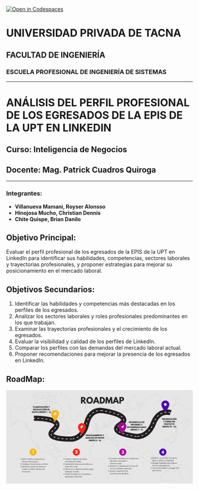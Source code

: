 [![Open in Codespaces](https://classroom.github.com/assets/launch-codespace-2972f46106e565e64193e422d61a12cf1da4916b45550586e14ef0a7c637dd04.svg)](https://classroom.github.com/open-in-codespaces?assignment_repo_id=18703117)
# **UNIVERSIDAD PRIVADA DE TACNA**  
## **FACULTAD DE INGENIERÍA**  
### **ESCUELA PROFESIONAL DE INGENIERÍA DE SISTEMAS**  

---

# **ANÁLISIS DEL PERFIL PROFESIONAL DE LOS EGRESADOS DE LA EPIS DE LA UPT EN LINKEDIN**

## **Curso:** Inteligencia de Negocios  
## **Docente:** Mag. Patrick Cuadros Quiroga  

---

### **Integrantes:**  
- **Villanueva Mamani, Royser Alonsso**  
- **Hinojosa Mucho, Christian Dennis**  
- **Chite Quispe, Brian Danilo** 
 
## Objetivo Principal:
Evaluar el perfil profesional de los egresados de la EPIS de la UPT en LinkedIn para identificar sus habilidades, competencias, sectores laborales y trayectorias profesionales, y proponer estrategias para mejorar su posicionamiento en el mercado laboral.

## Objetivos Secundarios:
1. Identificar las habilidades y competencias más destacadas en los perfiles de los egresados.
2. Analizar los sectores laborales y roles profesionales predominantes en los que trabajan.
3. Examinar las trayectorias profesionales y el crecimiento de los egresados.
4. Evaluar la visibilidad y calidad de los perfiles de LinkedIn.
5. Comparar los perfiles con las demandas del mercado laboral actual.
6. Proponer recomendaciones para mejorar la presencia de los egresados en LinkedIn.
   
## RoadMap:

![Roadmap](./descarga.png)
